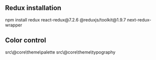 <h2>Redux installation</h2>
npm install redux react-redux@7.2.6 @reduxjs/toolkit@1.9.7 next-redux-wrapper

<h2>Color control</h2>
src\@core\theme\palette
src\@core\theme\typography